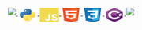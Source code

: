 
<p align="center">
  <a href="https://github.com/Igthz">
<img height="80em" src="https://discord.c99.nl/widget/theme-1/1016119034770640916.png"/>
  <img align="top" alt="lie-Python" height="30" width="40" src="https://raw.githubusercontent.com/devicons/devicon/master/icons/python/python-original.svg">
  <img align="top" alt="lie-Js" height="30" width="40" src="https://raw.githubusercontent.com/devicons/devicon/master/icons/javascript/javascript-plain.svg">
  <img align="top" alt="lie-HTML" height="30" width="40" src="https://raw.githubusercontent.com/devicons/devicon/master/icons/html5/html5-original.svg">
  <img align="top" alt="lie-CSS" height="30" width="40" src="https://raw.githubusercontent.com/devicons/devicon/master/icons/css3/css3-original.svg">
  <img align="top" alt="lie-Csharp" height="30" width="40" src="https://raw.githubusercontent.com/devicons/devicon/master/icons/csharp/csharp-original.svg"> 
    <img height="80em" src="https://github-readme-stats.vercel.app/api/top-langs/?username=Igthz&theme=dark&hide_border=false&&layout=compact"/>

     
  </div>
<div style="display: inline_block"><br>
</div>
<div style="display: inline_block"><br>
</div>

